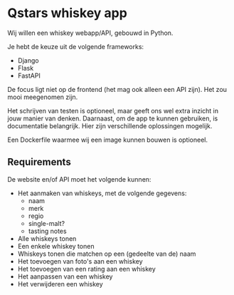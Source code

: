 # Qstars whiskey app

Wij willen een whiskey webapp/API, gebouwd in Python.

Je hebt de keuze uit de volgende frameworks:
* Django
* Flask
* FastAPI

De focus ligt niet op de frontend (het mag ook alleen een API zijn). Het zou mooi meegenomen zijn.

Het schrijven van testen is optioneel, maar geeft ons wel extra inzicht in jouw manier van denken.
Daarnaast, om de app te kunnen gebruiken, is documentatie belangrijk. Hier zijn verschillende oplossingen mogelijk.

Een Dockerfile waarmee wij een image kunnen bouwen is optioneel.

## Requirements
De website en/of API moet het volgende kunnen:
* Het aanmaken van whiskeys, met de volgende gegevens:
    * naam
    * merk
    * regio
    * single-malt?
    * tasting notes
* Alle whiskeys tonen
* Een enkele whiskey tonen
* Whiskeys tonen die matchen op een (gedeelte van de) naam
* Het toevoegen van foto's aan een whiskey
* Het toevoegen van een rating aan een whiskey
* Het aanpassen van een whiskey
* Het verwijderen een whiskey
